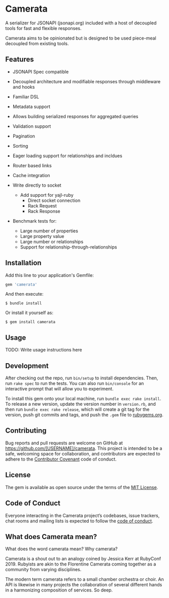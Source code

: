 # Camerata

A serializer for JSONAPI (jsonapi.org) included with a host of decoupled tools for fast and flexible responses.  

Camerata aims to be opinionated but is designed to be used piece-meal decoupled from existing tools.  


## Features

- JSONAPI Spec compatible
- Decoupled architecture and modifiable responses through middleware and hooks
- Familiar DSL
- Metadata support
- Allows building serialized responses for aggregated queries
- Validation support
- Pagination
- Sorting
- Eager loading support for relationships and incldues
- Router based links
- Cache integration

- Write directly to socket
    - Add support for yajl-ruby
        - Direct socket connection
        - Rack Request
        - Rack Response
- Benchmark tests for:
    - Large number of properties
    - Large property value
    - Large number or relationships
    - Support for relationship-through-relationships


## Installation

Add this line to your application's Gemfile:

```ruby
gem 'camerata'
```

And then execute:

    $ bundle install

Or install it yourself as:

    $ gem install camerata


## Usage

TODO: Write usage instructions here


## Development

After checking out the repo, run `bin/setup` to install dependencies. Then, run `rake spec` to run the tests. You can also run `bin/console` for an interactive prompt that will allow you to experiment.

To install this gem onto your local machine, run `bundle exec rake install`. To release a new version, update the version number in `version.rb`, and then run `bundle exec rake release`, which will create a git tag for the version, push git commits and tags, and push the `.gem` file to [rubygems.org](https://rubygems.org).


## Contributing

Bug reports and pull requests are welcome on GitHub at https://github.com/[USERNAME]/camerata. This project is intended to be a safe, welcoming space for collaboration, and contributors are expected to adhere to the [Contributor Covenant](http://contributor-covenant.org) code of conduct.


## License

The gem is available as open source under the terms of the [MIT License](https://opensource.org/licenses/MIT).

## Code of Conduct

Everyone interacting in the Camerata project’s codebases, issue trackers, chat rooms and mailing lists is expected to follow the [code of conduct](https://github.com/[USERNAME]/camerata/blob/master/CODE_OF_CONDUCT.md).


## What does Camerata mean?  

What does the word camerata mean?  Why camerata?  

Camerata is a shout out to an analogy coined by Jessica Kerr at RubyConf 2019.  Rubyists are akin to the Florentine Camerata coming together as a community from varying disciplines.  

The modern term camerata refers to a small chamber orchestra or choir.  An API is likewise in many projects the collaboration of several different hands in a harmonizing composition of services.  So deep.  
